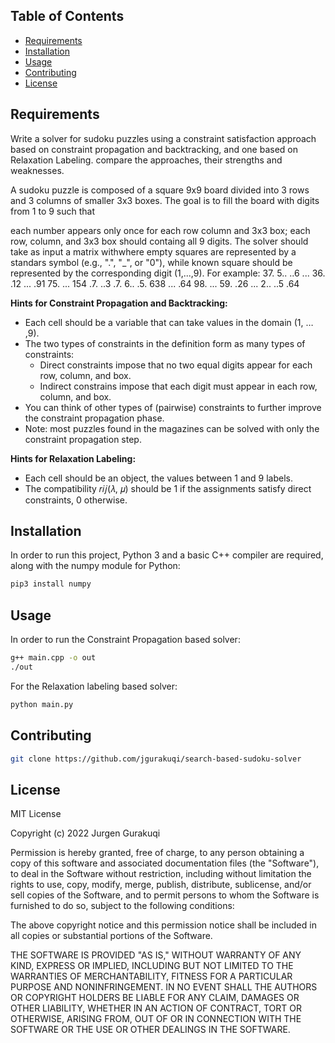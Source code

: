 ## Table of Contents

- [Requirements](#Requirements)
- [Installation](#installation)
- [Usage](#usage)
- [Contributing](#contributing)
- [License](#license)


## Requirements

Write a solver for sudoku puzzles using a constraint satisfaction approach based on constraint propagation and backtracking, and one based on Relaxation Labeling. compare the approaches, their strengths and weaknesses.

A sudoku puzzle is composed of a square 9x9 board divided into 3 rows and 3 columns of smaller 3x3 boxes. The goal is to fill the board with digits from 1 to 9 such that

each number appears only once for each row column and 3x3 box;
each row, column, and 3x3 box should containg all 9 digits.
The solver should take as input a matrix withwhere empty squares are represented by a standars symbol (e.g., ".", "_", or "0"), while known square should be represented by the corresponding digit (1,...,9). For example:
                                            37. 5.. ..6
                                            ... 36. .12
                                            ... .91 75.
                                            ... 154 .7.
                                            ..3 .7. 6..
                                            .5. 638 ...
                                            .64 98. ...
                                            59. .26 ...
                                            2.. ..5 .64

**Hints for Constraint Propagation and Backtracking:**
- Each cell should be a variable that can take values in the domain (1, … ,9).
- The two types of constraints in the definition form as many types of constraints:
  - Direct constraints impose that no two equal digits appear for each row, column, and box.
  - Indirect constrains impose that each digit must appear in each row, column, and box.
- You can think of other types of (pairwise) constraints to further improve the constraint propagation phase.
- Note: most puzzles found in the magazines can be solved with only the constraint propagation step.

**Hints for Relaxation Labeling:**
- Each cell should be an object, the values between 1 and 9 labels.
- The compatibility 𝑟𝑖𝑗(𝜆, 𝜇) should be 1 if the assignments satisfy direct constraints, 0 otherwise.

## Installation

In order to run this project, Python 3 and a basic C++ compiler are required, along with the numpy module for Python:
```bash
pip3 install numpy
```

## Usage

In order to run the Constraint Propagation based solver:
```bash
g++ main.cpp -o out
./out
```

For the Relaxation labeling based solver:
```bash
python main.py
```

## Contributing

```bash
git clone https://github.com/jgurakuqi/search-based-sudoku-solver
```

## License

MIT License

Copyright (c) 2022 Jurgen Gurakuqi

Permission is hereby granted, free of charge, to any person obtaining a copy of this software and associated documentation files (the "Software"), to deal in the Software without restriction, including without limitation the rights to use, copy, modify, merge, publish, distribute, sublicense, and/or sell copies of the Software, and to permit persons to whom the Software is furnished to do so, subject to the following conditions:

The above copyright notice and this permission notice shall be included in all copies or substantial portions of the Software.

THE SOFTWARE IS PROVIDED "AS IS," WITHOUT WARRANTY OF ANY KIND, EXPRESS OR IMPLIED, INCLUDING BUT NOT LIMITED TO THE WARRANTIES OF MERCHANTABILITY, FITNESS FOR A PARTICULAR PURPOSE AND NONINFRINGEMENT. IN NO EVENT SHALL THE AUTHORS OR COPYRIGHT HOLDERS BE LIABLE FOR ANY CLAIM, DAMAGES OR OTHER LIABILITY, WHETHER IN AN ACTION OF CONTRACT, TORT OR OTHERWISE, ARISING FROM, OUT OF OR IN CONNECTION WITH THE SOFTWARE OR THE USE OR OTHER DEALINGS IN THE SOFTWARE.
